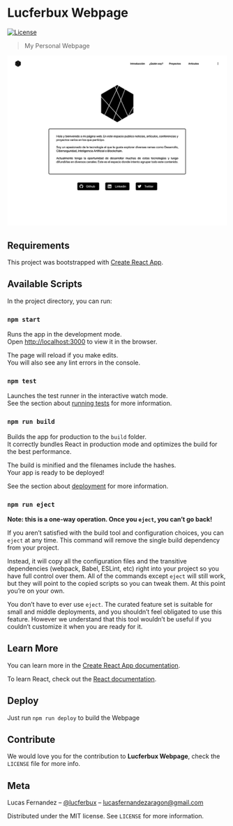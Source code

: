 # Lucferbux Webpage
[![License][license-image]][license-url]
> My Personal Webpage

![intro](meta/intro.png)



## Requirements

This project was bootstrapped with [Create React App](https://github.com/facebook/create-react-app).

## Available Scripts

In the project directory, you can run:

### `npm start`

Runs the app in the development mode.<br />
Open [http://localhost:3000](http://localhost:3000) to view it in the browser.

The page will reload if you make edits.<br />
You will also see any lint errors in the console.

### `npm test`

Launches the test runner in the interactive watch mode.<br />
See the section about [running tests](https://facebook.github.io/create-react-app/docs/running-tests) for more information.

### `npm run build`

Builds the app for production to the `build` folder.<br />
It correctly bundles React in production mode and optimizes the build for the best performance.

The build is minified and the filenames include the hashes.<br />
Your app is ready to be deployed!

See the section about [deployment](https://facebook.github.io/create-react-app/docs/deployment) for more information.

### `npm run eject`

**Note: this is a one-way operation. Once you `eject`, you can’t go back!**

If you aren’t satisfied with the build tool and configuration choices, you can `eject` at any time. This command will remove the single build dependency from your project.

Instead, it will copy all the configuration files and the transitive dependencies (webpack, Babel, ESLint, etc) right into your project so you have full control over them. All of the commands except `eject` will still work, but they will point to the copied scripts so you can tweak them. At this point you’re on your own.

You don’t have to ever use `eject`. The curated feature set is suitable for small and middle deployments, and you shouldn’t feel obligated to use this feature. However we understand that this tool wouldn’t be useful if you couldn’t customize it when you are ready for it.

## Learn More

You can learn more in the [Create React App documentation](https://facebook.github.io/create-react-app/docs/getting-started).

To learn React, check out the [React documentation](https://reactjs.org/).



## Deploy

Just run `npm run deploy` to build the Webpage

## Contribute

We would love you for the contribution to **Lucferbux Webpage**, check the ``LICENSE`` file for more info.

## Meta

Lucas Fernandez – [@lucferbux](https://twitter.com/lucferbux) – lucasfernandezaragon@gmail.com

Distributed under the MIT license. See ``LICENSE`` for more information.


[webpage-url]:https://img.shields.io/website?down_color=lightgrey&down_message=offline&up_color=blue&up_message=online&url=https%3A%2F%2Flucferbux.dev
[webpage-imagel]:https://img.shields.io/website/https/lucferbux.dev.svg

[license-image]: https://img.shields.io/badge/License-MIT-blue.svg
[license-url]: LICENSE












